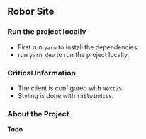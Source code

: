 ## Robor Site

### Run the project locally

- First run `yarn` to install the dependencies.
- run `yarn dev` to run the project locally.

### Critical Information

- The client is configured with `NextJS`.
- Styling is done with `tailwindcss`.

### About the Project

**Todo**
